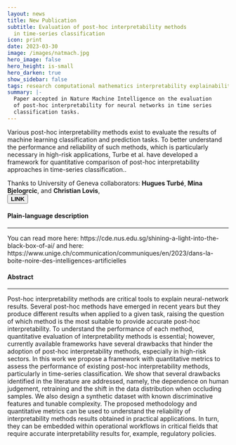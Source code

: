 ```yaml
---
layout: news
title: New Publication
subtitle: Evaluation of post-hoc interpretability methods
  in time-series classification
icon: print
date: 2023-03-30
image: /images/natmach.jpg
hero_image: false
hero_height: is-small
hero_darken: true
show_sidebar: false
tags: research computational mathematics interpretability explainability
summary: |-
  Paper accepted in Nature Machine Intelligence on the evaluation
  of post-hoc interpretability for neural networks in time series
  classification tasks.
---
```


<html>
  <div class="content">
  Various post-hoc interpretability methods exist to evaluate the results
  of machine learning classification and prediction tasks. To better understand
  the performance and reliability of such methods, which is particularly
  necessary in high-risk applications, Turbe et al. have developed
  a framework for quantitative comparison of post-hoc interpretability
  approaches in time-series classification.</i>.

  Thanks to University of Geneva collaborators:
  <b>Hugues Turbé</b>, <b>Mina Bjelogrcic</b>, and <b>Christian Lovis</b>,
  <br>
  <a href="https://www.nature.com/articles/s42256-023-00620-w"
     style="">
    <button class="button is-outlined is-link is-small"> <b>LINK</b> </button>
  </a>
  </div>


  <div class="content"><h4> Plain-language description </h4></div>
  <hr>
  <div class="notification is-info is-light">
    You can read more here: https://cde.nus.edu.sg/shining-a-light-into-the-black-box-of-ai/
    and here: https://www.unige.ch/communication/communiques/en/2023/dans-la-boite-noire-des-intelligences-artificielles
  </div>

  <div class="content"><h4> Abstract </h4></div>
  <hr>
  <div class="notification is-light">
    Post-hoc interpretability methods are critical tools to explain neural-network results. Several post-hoc methods have emerged in recent years but they produce different results when applied to a given task, raising the question of which method is the most suitable to provide accurate post-hoc interpretability. To understand the performance of each method, quantitative evaluation of interpretability methods is essential; however, currently available frameworks have several drawbacks that hinder the adoption of post-hoc interpretability methods, especially in high-risk sectors. In this work we propose a framework with quantitative metrics to assess the performance of existing post-hoc interpretability methods, particularly in time-series classification. We show that several drawbacks identified in the literature are addressed, namely, the dependence on human judgement, retraining and the shift in the data distribution when occluding samples. We also design a synthetic dataset with known discriminative features and tunable complexity. The proposed methodology and quantitative metrics can be used to understand the reliability of interpretability methods results obtained in practical applications. In turn, they can be embedded within operational workflows in critical fields that require accurate interpretability results for, example, regulatory policies.
  </div>

  <br>
</html>
